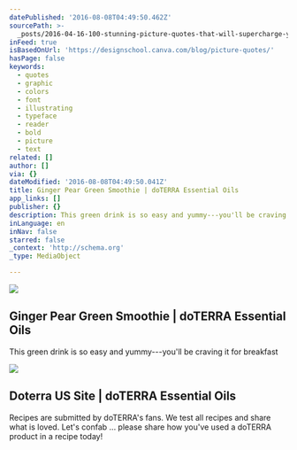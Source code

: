 ```yaml
---
datePublished: '2016-08-08T04:49:50.462Z'
sourcePath: >-
  _posts/2016-04-16-100-stunning-picture-quotes-that-will-supercharge-your-creat.md
inFeed: true
isBasedOnUrl: 'https://designschool.canva.com/blog/picture-quotes/'
hasPage: false
keywords:
  - quotes
  - graphic
  - colors
  - font
  - illustrating
  - typeface
  - reader
  - bold
  - picture
  - text
related: []
author: []
via: {}
dateModified: '2016-08-08T04:49:50.041Z'
title: Ginger Pear Green Smoothie | doTERRA Essential Oils
app_links: []
publisher: {}
description: This green drink is so easy and yummy---you'll be craving it for breakfast
inLanguage: en
inNav: false
starred: false
_context: 'http://schema.org'
_type: MediaObject

---
```

<article style=""><img src="http://doterra.com/medias/1x1-900x900-pear-green-smoothie-us-english-web.jpg?context=bWFzdGVyfHJvb3R8MTUyMzEzfGltYWdlL2pwZWd8aDEzL2hjOS84OTY0MjI3NDk4MDE0LmpwZ3wzZWQ2Y2U1OWVjZGRjZjU3NDBhYWFmYThlOTA4MzBiNzk0YzJkNGU2OTUxYmIwYzBmNzI2ZDNkYTZlODk2MGNl" /><h1>Ginger Pear Green Smoothie | doTERRA Essential Oils</h1><p>This green drink is so easy and yummy---you'll be craving it for breakfast</p></article>

<article style=""><img src="https://imgflo.herokuapp.com/graph/vahj1ThiexotieMo/23e5ab15de6bf39d8f3648f1fa34a00a/noop.jpg?input=http%3A%2F%2Fdoterra.com%2Fmedias%2F4x3-900x675-lemon-blueberry-muffin-us-english-web.jpg%3Fcontext%3DbWFzdGVyfGltYWdlc3wxNTI3NjZ8aW1hZ2UvanBlZ3xpbWFnZXMvaDUzL2g0NS84Nzk3NzM1NzE0ODQ2LmpwZ3w5ZGUxOThiZDQwYzFkZThiNWE2NmUwNjVlODExODFkMzEzZGZmMDBhZmMwMjFlOGFiNTMxZWFjN2JhMjllOTQ4" /><h1>Doterra US Site | doTERRA Essential Oils</h1><p>Recipes are submitted by doTERRA's fans. We test all recipes and share what is loved. Let's confab ... please share how you've used a doTERRA product in a recipe today!</p></article>